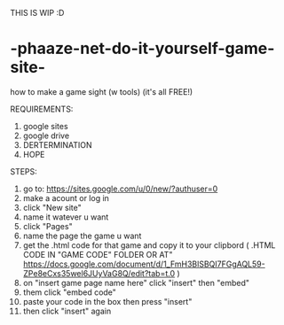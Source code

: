 
THIS IS WIP :D

# -phaaze-net-do-it-yourself-game-site-
how to make a game sight (w tools) (it's all FREE!)

REQUIREMENTS:

1. google sites
2. google drive
3. DERTERMINATION
4. HOPE

STEPS:

1. go to: https://sites.google.com/u/0/new/?authuser=0
2. make a acount or log in
3. click "New site"
4. name it watever u want
5. click "Pages"
6. name the page the game u want
7. get the .html code for that game and copy it to your clipbord ( .HTML CODE IN "GAME CODE" FOLDER OR AT" https://docs.google.com/document/d/1_FmH3BlSBQI7FGgAQL59-ZPe8eCxs35wel6JUyVaG8Q/edit?tab=t.0 )
8. on "insert game page name here" click "insert" then "embed"
9. them click "embed code"
10. paste your code in the box then press "insert"
11. then click "insert" again
